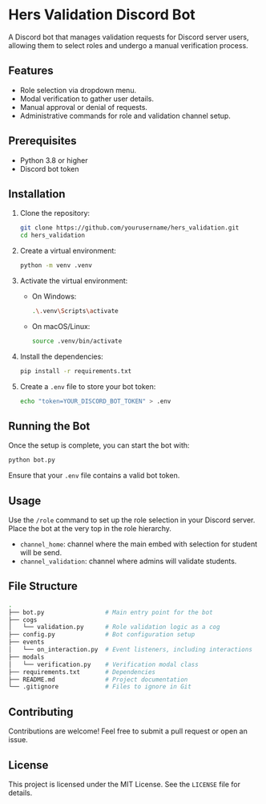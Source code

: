 
# Hers Validation Discord Bot

A Discord bot that manages validation requests for Discord server users, allowing them to select roles and undergo a manual verification process.

## Features
- Role selection via dropdown menu.
- Modal verification to gather user details.
- Manual approval or denial of requests.
- Administrative commands for role and validation channel setup.

## Prerequisites
- Python 3.8 or higher
- Discord bot token

## Installation

1. Clone the repository:

    ```sh
    git clone https://github.com/yourusername/hers_validation.git
    cd hers_validation
    ```

2. Create a virtual environment:

    ```sh
    python -m venv .venv
    ```

3. Activate the virtual environment:

    - On Windows:

      ```sh
      .\.venv\Scripts\activate
      ```

    - On macOS/Linux:

      ```sh
      source .venv/bin/activate
      ```

4. Install the dependencies:

    ```sh
    pip install -r requirements.txt
    ```

5. Create a `.env` file to store your bot token:

    ```sh
    echo "token=YOUR_DISCORD_BOT_TOKEN" > .env
    ```

## Running the Bot

Once the setup is complete, you can start the bot with:

```sh
python bot.py
```

Ensure that your `.env` file contains a valid bot token.

## Usage

Use the `/role` command to set up the role selection in your Discord server.
Place the bot at the very top in the role hierarchy.

- `channel_home`: channel where the main embed with selection for student will be send.
- `channel_validation`: channel where admins will validate students.
## File Structure

```sh
.
├── bot.py                 # Main entry point for the bot
├── cogs
│   └── validation.py      # Role validation logic as a cog
├── config.py              # Bot configuration setup
├── events
│   └── on_interaction.py  # Event listeners, including interactions
├── modals
│   └── verification.py    # Verification modal class
├── requirements.txt       # Dependencies
├── README.md              # Project documentation
└── .gitignore             # Files to ignore in Git
```

## Contributing

Contributions are welcome! Feel free to submit a pull request or open an issue.

## License

This project is licensed under the MIT License. See the `LICENSE` file for details.
